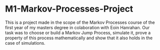 # M1-Markov-Processes-Project
This is a project made in the scope of the Markov Processes course of the first year of my masters degree in colaboration with Eoin Hanrahan. Our task was to choose or build a Markov Jump Process, simulate it, prove a property of this process mathematically and show that it also holds in the case of simulations.
